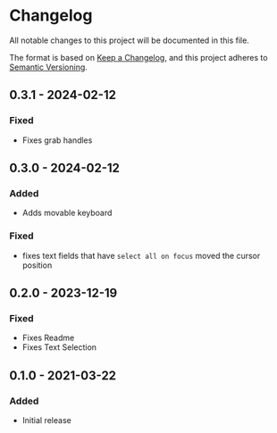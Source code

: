 # Changelog
All notable changes to this project will be documented in this file.

The format is based on [Keep a Changelog](https://keepachangelog.com/en/1.0.0/),
and this project adheres to [Semantic Versioning](https://semver.org/spec/v2.0.0.html).


## 0.3.1 - 2024-02-12
### Fixed
- Fixes grab handles 

## 0.3.0 - 2024-02-12
### Added
- Adds movable keyboard

### Fixed
- fixes text fields that have `select all on focus` moved the cursor position

## 0.2.0 - 2023-12-19
### Fixed
- Fixes Readme
- Fixes Text Selection

## 0.1.0 - 2021-03-22
### Added
- Initial release